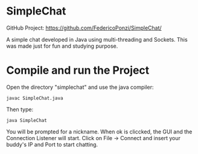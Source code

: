 SimpleChat
==========
GitHub Project: https://github.com/FedericoPonzi/SimpleChat/

A simple chat developed in Java using multi-threading and Sockets.
This was made just for fun and studying purpose.

Compile and run the Project
====================
Open the directory "simplechat" and use the java compiler:
```
javac SimpleChat.java
```

Then type:
```
java SimpleChat
```
You will be prompted for a nickname. When ok is cliccked, the GUI and the Connection Listener will start. Click on File -> Connect and insert your buddy's IP and Port to start chatting.
